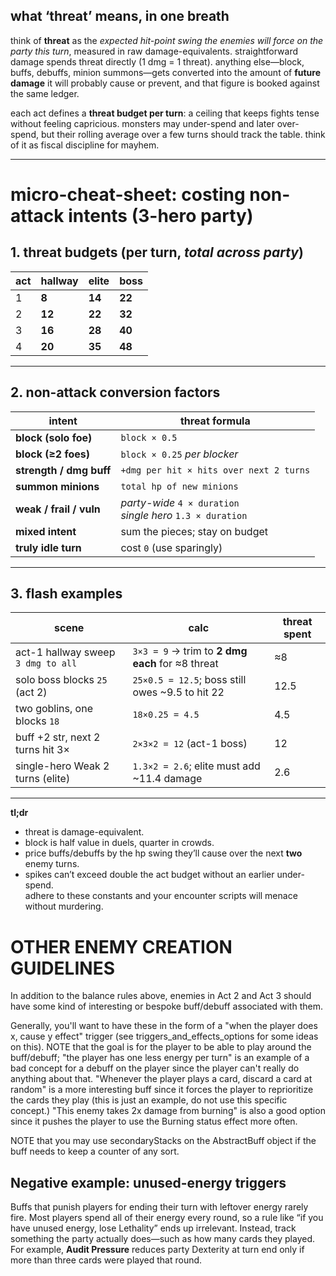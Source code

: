 ## what ‘threat’ means, in one breath  
think of **threat** as the *expected hit-point swing the enemies will force on the party this turn*, measured in raw damage-equivalents. straightforward damage spends threat directly (1 dmg = 1 threat). anything else—block, buffs, debuffs, minion summons—gets converted into the amount of **future damage** it will probably cause or prevent, and that figure is booked against the same ledger.  

each act defines a **threat budget per turn**: a ceiling that keeps fights tense without feeling capricious. monsters may under-spend and later over-spend, but their rolling average over a few turns should track the table. think of it as fiscal discipline for mayhem.

---

# micro-cheat-sheet: costing non-attack intents (3-hero party)

## 1. threat budgets (per turn, *total across party*)

| act | hallway | elite | boss |
| --- | ------- | ----- | ---- |
| 1   | **8**   | **14** | **22** |
| 2   | **12**  | **22** | **32** |
| 3   | **16**  | **28** | **40** |
| 4   | **20**  | **35** | **48** |

---

## 2. non-attack conversion factors

| intent                    | threat formula                                |
|---------------------------|-----------------------------------------------|
| **block (solo foe)**      | `block × 0.5`                                 |
| **block (≥2 foes)**       | `block × 0.25` *per blocker*                  |
| **strength / dmg buff**   | `+dmg per hit × hits over next 2 turns`       |
| **summon minions**        | `total hp of new minions`                     |
| **weak / frail / vuln**   | *party-wide* `4 × duration`<br>*single hero* `1.3 × duration` |
| **mixed intent**          | sum the pieces; stay on budget                |
| **truly idle turn**       | cost `0` (use sparingly)                      |

---

## 3. flash examples

| scene | calc | threat spent |
|-------|------|--------------|
| act-1 hallway sweep `3 dmg to all` | `3×3 = 9` → trim to **2 dmg each** for ≈8 threat | ≈8 |
| solo boss blocks `25` (act 2)      | `25×0.5 = 12.5`; boss still owes ~9.5 to hit 22 | 12.5 |
| two goblins, one blocks `18`       | `18×0.25 = 4.5` | 4.5 |
| buff +2 str, next 2 turns hit 3×   | `2×3×2 = 12` (act-1 boss) | 12 |
| single-hero Weak 2 turns (elite)   | `1.3×2 = 2.6`; elite must add ~11.4 damage | 2.6 |

---

**tl;dr**  
* threat is damage-equivalent.  
* block is half value in duels, quarter in crowds.  
* price buffs/debuffs by the hp swing they’ll cause over the next **two** enemy turns.  
* spikes can’t exceed double the act budget without an earlier under-spend.  
adhere to these constants and your encounter scripts will menace without murdering.


# OTHER ENEMY CREATION GUIDELINES
In addition to the balance rules above, enemies in Act 2 and Act 3 should have some kind of interesting or bespoke buff/debuff associated with them.

Generally, you'll want to have these in the form of a "when the player does x, cause y effect" trigger (see triggers_and_effects_options for some ideas on this).  NOTE that the goal is for the player to be able to play around the buff/debuff; "the player has one less energy per turn" is an example of a bad concept for a debuff on the player since the player can't really do anything about that.  "Whenever the player plays a card, discard a card at random" is a more interesting buff since it forces the player to reprioritize the cards they play (this is just an example, do not use this specific concept.)  "This enemy takes 2x damage from burning" is also a good option since it pushes the player to use the Burning status effect more often.

NOTE that you may use secondaryStacks on the AbstractBuff object if the buff needs to keep a counter of any sort.

## Negative example: unused-energy triggers

Buffs that punish players for ending their turn with leftover energy rarely fire. Most players spend all of their energy every round, so a rule like “if you have unused energy, lose Lethality” ends up irrelevant. Instead, track something the party actually does—such as how many cards they played. For example, **Audit Pressure** reduces party Dexterity at turn end only if more than three cards were played that round.
